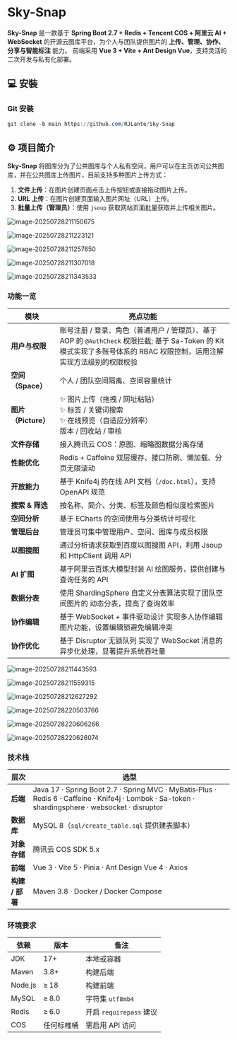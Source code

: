 # Sky-Snap

**Sky‑Snap** 是一款基于 **Spring Boot 2.7 + Redis + Tencent COS + 阿里云 AI + WebSocket** 的开源云图库平台，为个人与团队提供图片的 **上传、管理、协作、分享与智能标注** 能力。
前端采用 **Vue 3 + Vite + Ant Design Vue**，支持灵活的二次开发与私有化部署。

## 💻 安裝

### Git 安裝

```powershell
git clone -b main https://github.com/RJLante/Sky-Snap
```

## ⚙ 项目简介

**Sky‑Snap** 将图库分为了公共图库与个人私有空间，用户可以在主页访问公共图库，并在公共图库上传图片，目前支持多种图片上传方式：

1. **文件上传**：在图片创建页面点击上传按钮或直接拖动图片上传。
2. **URL 上传**：在图片创建页面输入图片网址（URL）上传。
3. **批量上传（管理员）**：使用 `jsoup` 获取网站页面批量获取并上传相关图片。

![image-20250728211150675](README.assets/image-20250728211150675.png)

![image-20250728211223121](README.assets/image-20250728211223121.png)

![image-20250728211257650](README.assets/image-20250728211257650.png)

![image-20250728211307018](README.assets/image-20250728211307018.png)

![image-20250728211343533](README.assets/image-20250728211343533.png)



### 功能一览

| 模块                | 亮点功能                                                     |
| ------------------- | ------------------------------------------------------------ |
| **用户与权限**      | 账号注册 / 登录、角色（普通用户 / 管理员）、基于 AOP 的 `@AuthCheck` 权限拦截; 基于 Sa-Token 的 Kit 模式实现了多账号体系的 RBAC 权限控制，运用注解实现方法级别的权限校验 |
| **空间（Space）**   | 个人 / 团队空间隔离、空间容量统计                            |
| **图片（Picture）** | ✨ 图片上传（拖拽 / 网址粘贴）<br>✨ 标签 / 关键词搜索<br>✨ 在线预览（自适应分辨率）<br>版本 / 回收站 / 审核 |
| **文件存储**        | 接入腾讯云 COS：原图、缩略图数据分离存储                     |
| **性能优化**        | Redis + Caffeine 双层缓存、接口防刷、懒加载、分页无限滚动    |
| **开放能力**        | 基于 Knife4j 的在线 API 文档（`/doc.html`），支持 OpenAPI 规范 |
| **搜索 & 筛选**     | 按名称、简介、分类、标签及颜色相似度检索图片                 |
| **空间分析**        | 基于 ECharts 的空间使用与分类统计可视化                      |
| **管理后台**        | 管理员可集中管理用户、空间、图库与成员权限                   |
| **以图搜图**        | 通过分析请求获取到百度以图搜图 API，利用 Jsoup 和 HttpClient 调用 API |
| **AI 扩图**         | 基于阿里云百炼大模型封装 AI 绘图服务，提供创建与查询任务的 API |
| **数据分表**        | 使用 ShardingSphere 自定义分表算法实现了团队空间图片的 动态分表，提高了查询效率 |
| **协作编辑**        | 基于 WebSocket + 事件驱动设计 实现多人协作编辑图片功能，设置编辑锁避免编辑冲突 |
| **协作优化**        | 基于 Disruptor 无锁队列 实现了 WebSocket 消息的异步化处理，显著提升系统吞吐量 |


![image-20250728211443593](README.assets/image-20250728211443593.png)

![image-20250728211559315](README.assets/image-20250728211559315.png)

![image-20250728212627292](README.assets/image-20250728212627292.png)

![image-20250728220503766](README.assets/image-20250728220503766.png)

![image-20250728220606266](README.assets/image-20250728220606266.png)

![image-20250728220626074](README.assets/image-20250728220626074.png)

### 技术栈

| 层次            | 选型                                                         |
| --------------- | ------------------------------------------------------------ |
| **后端**        | Java 17 · Spring Boot 2.7 · Spring MVC · MyBatis‑Plus · Redis 6 · Caffeine · Knife4j · Lombok · Sa-token · shardingsphere · websocket · disruptor |
| **数据库**      | MySQL 8（`sql/create_table.sql` 提供建表脚本）               |
| **对象存储**    | 腾讯云 COS SDK 5.x                                           |
| **前端**        | Vue 3 · Vite 5 · Pinia · Ant Design Vue 4 · Axios            |
| **构建 / 部署** | Maven 3.8 · Docker / Docker Compose                          |



### 环境要求

| 依赖    | 版本       | 备注                    |
| ------- | ---------- | ----------------------- |
| JDK     | 17+        | 本地或容器              |
| Maven   | 3.8+       | 构建后端                |
| Node.js | ≥ 18       | 构建前端                |
| MySQL   | ≥ 8.0      | 字符集 `utf8mb4`        |
| Redis   | ≥ 6.0      | 开启 `requirepass` 建议 |
| COS     | 任何标椎桶 | 需启用 API 访问         |

